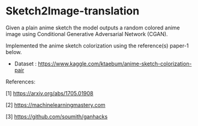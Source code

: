 # Sketch2Image-translation
Given a plain anime sketch the model outputs a random colored anime image using Conditional Generative Adversarial Network (CGAN).

Implemented the anime sketch colorization using the reference(s) paper-1 below.

* Dataset : https://www.kaggle.com/ktaebum/anime-sketch-colorization-pair

References:

[1] https://arxiv.org/abs/1705.01908

[2] https://machinelearningmastery.com

[3] https://github.com/soumith/ganhacks
